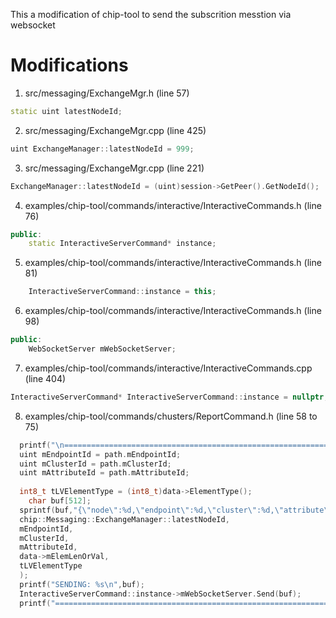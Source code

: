 This a modification of chip-tool to send the subscrition messtion via websocket
# Modifications

1. src/messaging/ExchangeMgr.h (line 57)
```c++
static uint latestNodeId;
```

2. src/messaging/ExchangeMgr.cpp (line 425)
```c++
uint ExchangeManager::latestNodeId = 999;
```

3. src/messaging/ExchangeMgr.cpp (line 221)
```c++
ExchangeManager::latestNodeId = (uint)session->GetPeer().GetNodeId();
```
4. examples/chip-tool/commands/interactive/InteractiveCommands.h (line 76)
```c++
public:
    static InteractiveServerCommand* instance;
```

5. examples/chip-tool/commands/interactive/InteractiveCommands.h (line 81)
```c++
    InteractiveServerCommand::instance = this;
```

6. examples/chip-tool/commands/interactive/InteractiveCommands.h (line 98)
```c++
public:
    WebSocketServer mWebSocketServer;
```

7. examples/chip-tool/commands/interactive/InteractiveCommands.cpp (line 404)
```c++
InteractiveServerCommand* InteractiveServerCommand::instance = nullptr;
```


8. examples/chip-tool/commands/chusters/ReportCommand.h (line 58 to 75)

```c++
  printf("\n====================================================================\n");
  uint mEndpointId = path.mEndpointId;
  uint mClusterId = path.mClusterId;
  uint mAttributeId = path.mAttributeId;
  
  int8_t tLVElementType = (int8_t)data->ElementType();
    char buf[512];
  sprintf(buf,"{\"node\":%d,\"endpoint\":%d,\"cluster\":%d,\"attribute\":%d,\"mElemLenOrVal\":%ld,\"elementType\":%d}",
  chip::Messaging::ExchangeManager::latestNodeId,
  mEndpointId,
  mClusterId,
  mAttributeId,
  data->mElemLenOrVal,
  tLVElementType
  );
  printf("SENDING: %s\n",buf);
  InteractiveServerCommand::instance->mWebSocketServer.Send(buf);
  printf("====================================================================\n\n");
```
